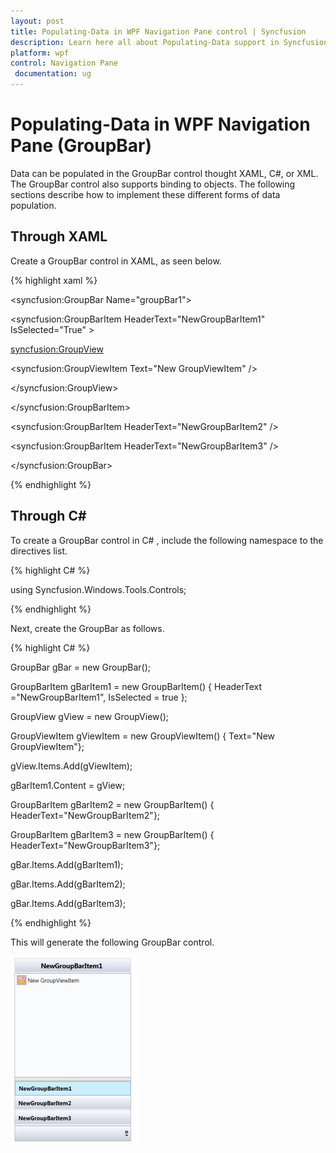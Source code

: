 ```yaml
---
layout: post
title: Populating-Data in WPF Navigation Pane control | Syncfusion
description: Learn here all about Populating-Data support in Syncfusion WPF Navigation Pane (GroupBar) control and more.
platform: wpf
control: Navigation Pane
 documentation: ug
---
```


# Populating-Data in WPF Navigation Pane (GroupBar)

Data can be populated in the GroupBar control thought XAML, C#, or XML. The GroupBar control also supports binding to objects. The following sections describe how to implement these different forms of data population.

## Through XAML

Create a GroupBar control in XAML, as seen below.



{% highlight xaml %}

<syncfusion:GroupBar Name="groupBar1">

<syncfusion:GroupBarItem HeaderText="NewGroupBarItem1" IsSelected="True" >

<syncfusion:GroupView>

<syncfusion:GroupViewItem Text="New GroupViewItem" />

</syncfusion:GroupView>

</syncfusion:GroupBarItem>



<syncfusion:GroupBarItem HeaderText="NewGroupBarItem2" />



<syncfusion:GroupBarItem HeaderText="NewGroupBarItem3"  />



</syncfusion:GroupBar>

{% endhighlight %}

## Through  C#

To create a GroupBar control in  C# , include the following namespace to the directives list.



{% highlight C# %}

using Syncfusion.Windows.Tools.Controls;


{% endhighlight %}


Next, create the GroupBar as follows.



{% highlight C# %}

GroupBar gBar = new GroupBar();



GroupBarItem gBarItem1 = new GroupBarItem() { HeaderText ="NewGroupBarItem1", 					IsSelected = true };



GroupView gView = new GroupView();

GroupViewItem gViewItem = new GroupViewItem() { Text="New GroupViewItem"};

gView.Items.Add(gViewItem);



gBarItem1.Content = gView;



GroupBarItem gBarItem2 = new GroupBarItem() { HeaderText="NewGroupBarItem2"};

GroupBarItem gBarItem3 = new GroupBarItem() { HeaderText="NewGroupBarItem3"};



gBar.Items.Add(gBarItem1);

gBar.Items.Add(gBarItem2);

gBar.Items.Add(gBarItem3);



{% endhighlight %}



This will generate the following GroupBar control.



![Populating-Data_img1](Populating-Data_images/Populating-Data_img1.png)



